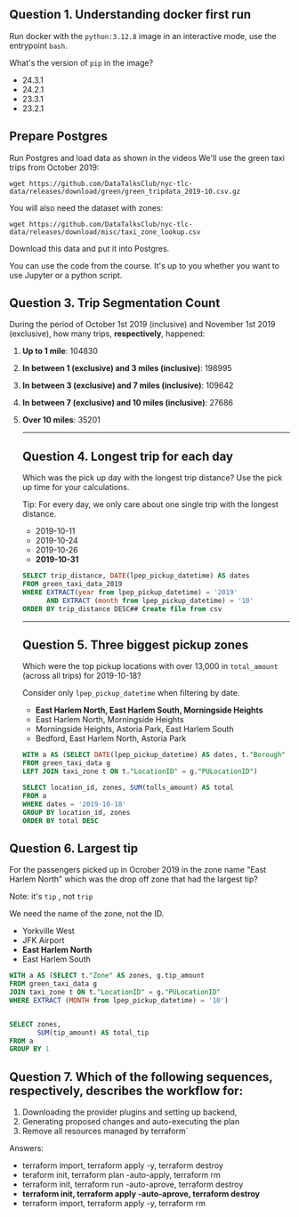 ## Question 1. Understanding docker first run



Run docker with the `python:3.12.8` image in an interactive mode, use the entrypoint `bash`.

What's the version of `pip` in the image?

- 24.3.1
- 24.2.1
- 23.3.1
- 23.2.1



## Prepare Postgres



Run Postgres and load data as shown in the videos We'll use the green taxi trips from October 2019:

```
wget https://github.com/DataTalksClub/nyc-tlc-data/releases/download/green/green_tripdata_2019-10.csv.gz
```



You will also need the dataset with zones:

```
wget https://github.com/DataTalksClub/nyc-tlc-data/releases/download/misc/taxi_zone_lookup.csv
```



Download this data and put it into Postgres.

You can use the code from the course. It's up to you whether you want to use Jupyter or a python script.

## Question 3. Trip Segmentation Count



During the period of October 1st 2019 (inclusive) and November 1st 2019 (exclusive), how many trips, **respectively**, happened:

1. **Up to 1 mile**: 104830

2. **In between 1 (exclusive) and 3 miles (inclusive)**: 198995

3. **In between 3 (exclusive) and 7 miles (inclusive)**: 109642

4. **In between 7 (exclusive) and 10 miles (inclusive)**: 27686

5. **Over 10 miles**: 35201

	---

	## Question 4. Longest trip for each day

	

	Which was the pick up day with the longest trip distance? Use the pick up time for your calculations.

	Tip: For every day, we only care about one single trip with the longest distance.

	- 2019-10-11
	- 2019-10-24
	- 2019-10-26
	- **2019-10-31**

	

	```sql
	SELECT trip_distance, DATE(lpep_pickup_datetime) AS dates
	FROM green_taxi_data_2019
	WHERE EXTRACT(year from lpep_pickup_datetime) = '2019'
		  AND EXTRACT (month from lpep_pickup_datetime) = '10'
	ORDER BY trip_distance DESC## Create file from csv
	```

	---

	## Question 5. Three biggest pickup zones

	

	Which were the top pickup locations with over 13,000 in `total_amount` (across all trips) for 2019-10-18?

	Consider only `lpep_pickup_datetime` when filtering by date.

	- **East Harlem North, East Harlem South, Morningside Heights**
	- East Harlem North, Morningside Heights
	- Morningside Heights, Astoria Park, East Harlem South
	- Bedford, East Harlem North, Astoria Park

	```sql
	WITH a AS (SELECT DATE(lpep_pickup_datetime) AS dates, t."Borough" AS borough, t."LocationID", "PULocationID" AS location_id, t."Zone" AS zones, t.service_zone, trip_distance, tip_amount, fare_amount, tolls_amount
	FROM green_taxi_data g 
	LEFT JOIN taxi_zone t ON t."LocationID" = g."PULocationID")
	
	SELECT location_id, zones, SUM(tolls_amount) AS total
	FROM a
	WHERE dates = '2019-10-18'
	GROUP BY location_id, zones 
	ORDER BY total DESC
	```

	

## Question 6. Largest tip

For the passengers picked up in Ocrober 2019 in the zone name "East Harlem North" which was the drop off zone that had the largest tip?

Note: it's `tip` , not `trip`

We need the name of the zone, not the ID.

- Yorkville West
- JFK Airport
- **East Harlem North**
- East Harlem South

```sql
WITH a AS (SELECT t."Zone" AS zones, g.tip_amount
FROM green_taxi_data g 
JOIN taxi_zone t ON t."LocationID" = g."PULocationID"
WHERE EXTRACT (MONTH from lpep_pickup_datetime) = '10') 


SELECT zones, 
	   SUM(tip_amount) AS total_tip
FROM a 
GROUP BY 1
```



## Question 7. Which of the following sequences, **respectively**, describes the workflow for:

1. Downloading the provider plugins and setting up backend,
2. Generating proposed changes and auto-executing the plan
3. Remove all resources managed by terraform`

Answers:

- terraform import, terraform apply -y, terraform destroy
- teraform init, terraform plan -auto-apply, terraform rm
- terraform init, terraform run -auto-aprove, terraform destroy
- **terraform init, terraform apply -auto-aprove, terraform destroy**
- terraform import, terraform apply -y, terraform rm